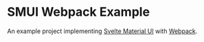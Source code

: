 # SMUI Webpack Example

An example project implementing [Svelte Material UI](https://github.com/hperrin/svelte-material-ui) with [Webpack](https://webpack.js.org/).

